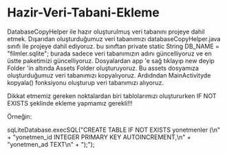 # Hazir-Veri-Tabani-Ekleme
DatabaseCopyHelper ile hazır oluşturulmuş veri tabanını projeye dahil etmek.
Dışarıdan oluşturduğumuz veri tabanımızı databaseCopyHelper.java sınıfı ile projeye dahil ediyoruz.
bu sınıftan private static String DB_NAME = "filmler.sqlite"; burada sadece veri tabanımızın adını güncelliyoruz ve en üstte paketimizi güncelliyoruz.
Dosyalardan app 'e sağ tıklayıp new deyip Folder 'in altında Assets Folder oluşturuyoruz. Bu assets dosyamıza oluşturduğumuz 
veri tabanımızı kopyalıyoruz. Ardıdndan MainActivityde kopyala() fonksiyonu oluşturup veri tabanımızı alıyoruz.

Dikkat etmemiz gereken noktalardan biri tablolarımızı oluştururken IF NOT EXISTS şeklinde ekleme yapmamız gerekli!!!

Örneğin:

sqLiteDatabase.execSQL("CREATE TABLE IF NOT EXISTS yonetmenler  (\n" +
                "yonetmen_id INTEGER PRIMARY KEY AUTOINCREMENT,\n" +
                "yonetmen_ad TEXT\n" +
                ");");
